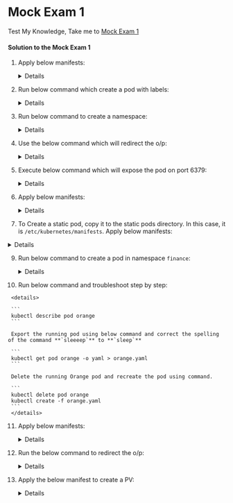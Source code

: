 # Mock Exam 1

  Test My Knowledge, Take me to [Mock Exam 1](https://kodekloud.com/topic/mock-exam-1-3/)

  #### Solution to the Mock Exam 1

  1. Apply below manifests:

     <details>
     
           ```
           apiVersion: v1
           kind: Pod
           metadata:
             creationTimestamp: null
             labels:
               run: nginx-pod
             name: nginx-pod
           spec:
             containers:
             - image: nginx:alpine
               name: nginx-pod
               resources: {}
             dnsPolicy: ClusterFirst
             restartPolicy: Always
           status: {}
           ```
     </details>

  2. Run below command which create a pod with labels:

     <details>
     
     ```
     kubectl run messaging --image=redis:alpine --labels=tier=msg
     ```
     </details>

 
  3. Run below command to create a namespace:
     
     <details>

     ```
     kubectl create namespace apx-x9984574
     ```
     </details>

  4. Use the below command which will redirect the o/p:

     <details>

     ```
     kubectl get nodes -o json > /opt/outputs/nodes-z3444kd9.json
     ```
     </details>

  5. Execute below command which will expose the pod on port 6379:

     <details>

     ```
     kubectl expose pod messaging --port=6379 --name messaging-service
     ```
     </details>

  6. Apply below manifests:

     <details>

      ```
      apiVersion: apps/v1
      kind: Deployment
      metadata:
        creationTimestamp: null
        labels:
          app: hr-web-app
        name: hr-web-app
      spec:
        replicas: 2
        selector:
          matchLabels:
            app: hr-web-app
        strategy: {}
        template:
          metadata:
            creationTimestamp: null
            labels:
              app: hr-web-app
          spec:
            containers:
            - image: kodekloud/webapp-color
              name: webapp-color
              resources: {}
      status: {}
      ```
      
      In v1.19, we can add `--replicas` flag with `kubectl create deployment` command:
      ```
      kubectl create deployment hr-web-app --image=kodekloud/webapp-color --replicas=2
      ```
     </details>

  7. To Create a static pod, copy it to the static pods directory. In this case, it is `/etc/kubernetes/manifests`. Apply below manifests:

  <details>
    
    ```
         apiVersion: v1
         kind: Pod
         metadata:
           creationTimestamp: null
           labels:
             run: static-busybox
           name: static-busybox
         spec:
           containers:
           - command:
             - sleep
             - "1000"
             image: busybox
             name: static-busybox
             resources: {}
           dnsPolicy: ClusterFirst
           restartPolicy: Always
         status: {}
    ```

    
   </details>

  9. Run below command to create a pod in namespace `finance`:

     <details>

     ```
     kubectl run temp-bus --image=redis:alpine -n finance
     ```
     </details>

  10. Run below command and troubleshoot step by step:

     <details>

     ```
     kubectl describe pod orange
     ```

     Export the running pod using below command and correct the spelling of the command **`sleeeep`** to **`sleep`** 

     ```
     kubectl get pod orange -o yaml > orange.yaml
     ```
   
     Delete the running Orange pod and recreate the pod using command.
     
     ```
     kubectl delete pod orange
     kubectl create -f orange.yaml
     ```
     </details>

  11. Apply below manifests:

      <details>

      ```
      apiVersion: v1
      kind: Service
      metadata:
        creationTimestamp: null
        labels:
          app: hr-web-app
        name: hr-web-app-service
      spec:
        ports:
        - port: 8080
          protocol: TCP
          targetPort: 8080
          nodePort: 30082
        selector:
          app: hr-web-app
        type: NodePort
      status:
        loadBalancer: {}
      ```
      </details>

  12. Run the below command to redirect the o/p:

      <details>

      ``` 
      kubectl get nodes -o jsonpath='{.items[*].status.nodeInfo.osImage}' > /opt/outputs/nodes_os_x43kj56.txt
      ```
      </details>

  13. Apply the below manifest to create a PV:

      <details>
     
       ```
       apiVersion: v1
       kind: PersistentVolume
       metadata:
         name: pv-analytics
       spec:
         capacity:
           storage: 100Mi
         volumeMode: Filesystem
         accessModes:
           - ReadWriteMany
         hostPath:
             path: /pv/data-analytics
       ```
       </details>
       
